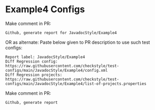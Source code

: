 # Example4 Configs
Make comment in PR:
```
Github, generate report for JavadocStyle/Example4
```
OR as alternate:
Paste below given to PR description to use such test configs:
```
Report label: JavadocStyle/Example4
Diff Regression config: https://raw.githubusercontent.com/checkstyle/test-configs/main/JavadocStyle/Example4/config.xml
Diff Regression projects: https://raw.githubusercontent.com/checkstyle/test-configs/main/JavadocStyle/Example4/list-of-projects.properties
```
Make comment in PR:
```
Github, generate report
```
